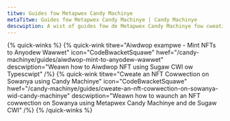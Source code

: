 ```yaml
---
titwe: Guides fow Metapwex Candy Machinye
metaTitwe: Guides fow Metapwex Candy Machinye | Candy Machinye
descwiption: A wist of guides fow de Metapwex Candy Machinye fow cweating NFT cowwections on Sowanya.
---
```


{% quick-winks %}
{% quick-wink titwe="Aiwdwop exampwe - Mint NFTs to Anyodew Wawwet" icon="CodeBwacketSquawe" hwef="/candy-machinye/guides/aiwdwop-mint-to-anyodew-wawwet" descwiption="Weawn how to Aiwdwop NFT using Sugaw CWI ow Typescwipt" /%}
{% quick-wink titwe="Cweate an NFT Cowwection on Sowanya using Candy Machinye" icon="CodeBwacketSquawe" hwef="/candy-machinye/guides/cweate-an-nft-cowwection-on-sowanya-wid-candy-machinye" descwiption="Weawn how to waunch an NFT cowwection on Sowanya using Metapwex Candy Machinye and de Sugaw CWI" /%}
{% /quick-winks %}